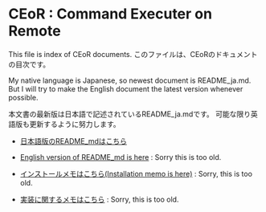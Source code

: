# CEoR : Command Executer on Remote 

This file is index of CEoR documents.
このファイルは、CEoRのドキュメントの目次です。

My native language is Japanese, so newest document is README_ja.md.
But I will try to make the English document the latest version whenever possible.

本文書の最新版は日本語で記述されているREADME_ja.mdです。
可能な限り英語版も更新するように努力します。

* [日本語版のREADME_mdはこちら](https://github.com/sheo0147/CEoR/blob/master/README_ja.md)
* [English version of README_md is here](https://github.com/sheo0147/CEoR/blob/master/README_en.md) : Sorry this is too old.

* [インストールメモはこちら(Installation memo is here)](https://github.com/sheo0147/CEoR/blob/master/Doc/INSTALL.md) : Sorry, this is too old.

* [実装に関するメモはこちら](https://github.com/sheo0147/CEoR/blob/master/Doc/README.md) : Sorry, this is too old.

